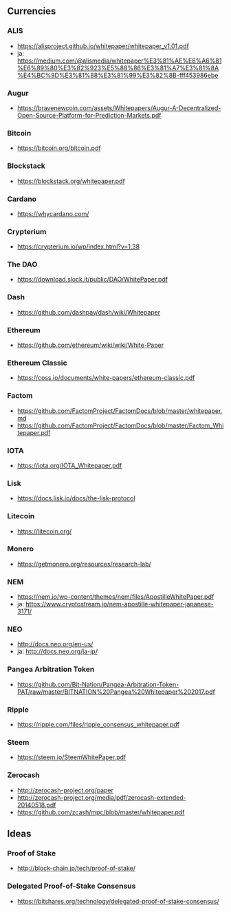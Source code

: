 ## Currencies
### ALIS
- https://alisproject.github.io/whitepaper/whitepaper_v1.01.pdf
- ja:  https://medium.com/@alismedia/whitepaper%E3%81%AE%E8%A6%81%E6%89%80%E3%82%923%E5%88%86%E3%81%A7%E3%81%8A%E4%BC%9D%E3%81%88%E3%81%99%E3%82%8B-fff453986ebe
### Augur
- https://bravenewcoin.com/assets/Whitepapers/Augur-A-Decentralized-Open-Source-Platform-for-Prediction-Markets.pdf
### Bitcoin
- https://bitcoin.org/bitcoin.pdf
### Blockstack
- https://blockstack.org/whitepaper.pdf
### Cardano
- https://whycardano.com/
### Crypterium
- https://crypterium.io/wp/index.html?v=1.38
### The DAO
- https://download.slock.it/public/DAO/WhitePaper.pdf
### Dash
- https://github.com/dashpay/dash/wiki/Whitepaper
### Ethereum
- https://github.com/ethereum/wiki/wiki/White-Paper
### Ethereum Classic
- https://coss.io/documents/white-papers/ethereum-classic.pdf
### Factom
- https://github.com/FactomProject/FactomDocs/blob/master/whitepaper.md
- https://github.com/FactomProject/FactomDocs/blob/master/Factom_Whitepaper.pdf
### IOTA
- https://iota.org/IOTA_Whitepaper.pdf
### Lisk
- https://docs.lisk.io/docs/the-lisk-protocol
### Litecoin
- https://litecoin.org/
### Monero
- https://getmonero.org/resources/research-lab/
### NEM
- https://nem.io/wp-content/themes/nem/files/ApostilleWhitePaper.pdf
- ja: https://www.cryptostream.jp/nem-apostille-whitepaper-japanese-3171/
### NEO
- http://docs.neo.org/en-us/
- ja: http://docs.neo.org/ja-jp/
### Pangea Arbitration Token
- https://github.com/Bit-Nation/Pangea-Arbitration-Token-PAT/raw/master/BITNATION%20Pangea%20Whitepaper%202017.pdf
### Ripple
- https://ripple.com/files/ripple_consensus_whitepaper.pdf
### Steem
- https://steem.io/SteemWhitePaper.pdf
### Zerocash
- http://zerocash-project.org/paper
- http://zerocash-project.org/media/pdf/zerocash-extended-20140518.pdf
- https://github.com/zcash/mpc/blob/master/whitepaper.pdf

## Ideas
### Proof of Stake
- http://block-chain.jp/tech/proof-of-stake/
### Delegated Proof-of-Stake Consensus
- https://bitshares.org/technology/delegated-proof-of-stake-consensus/

